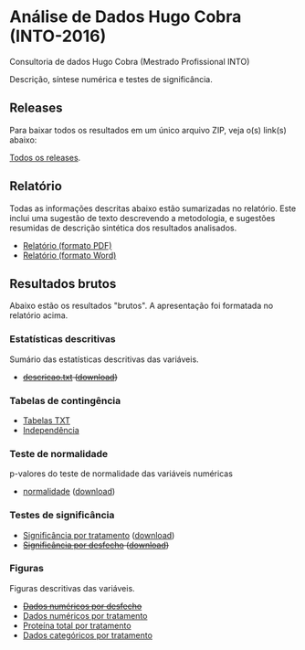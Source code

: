 # Análise de Dados Hugo Cobra (INTO-2016) #
Consultoria de dados Hugo Cobra (Mestrado Profissional INTO)

Descrição, síntese numérica e testes de significância.

## Releases

Para baixar todos os resultados em um único arquivo ZIP, veja o(s) link(s) abaixo:

[Todos os releases][].

[Todos os releases]: releases

## Relatório

Todas as informações descritas abaixo estão sumarizadas no relatório. Este inclui uma sugestão de texto descrevendo a metodologia, e sugestões resumidas de descrição sintética dos resultados analisados.

- [Relatório (formato PDF)][]
- [Relatório (formato Word)][]

[Relatório (formato Word)]: relatorio/analise_dados_HC_2016.docx?raw=true
[Relatório (formato PDF)]: relatorio/analise_dados_HC_2016.pdf?raw=true

## Resultados brutos ##

Abaixo estão os resultados "brutos". A apresentação foi formatada no relatório acima.

### Estatísticas descritivas ###

Sumário das estatísticas descritivas das variáveis.

* ~~[descricao.txt][] ([download][download-desc-txt])~~

[descricao.txt]: resultados/descricoes.md
[download-desc-txt]: resultados/descricoes.txt?raw=true

### Tabelas de contingência ###

- [Tabelas TXT][]
- [Independência][]

[Tabelas TXT]: resultados/tc.txt
[Independência]: resultados/diferencas-tc.md

### Teste de normalidade ###

p-valores do teste de normalidade das variáveis numéricas

- [normalidade][] ([download][download-norm-txt])

[normalidade]: resultados/normalidade.md
[download-norm-txt]: resultados/normalidade.txt?raw=true

### Testes de significância ###

- [Significância por tratamento][] ([download][download-dif-trat-txt])
- ~~[Significância por desfecho][] ([download][download-dif-desf-txt])~~

[Significância por desfecho]: resultados/diferencas-desfecho.md
[download-dif-desf-txt]: resultados/diferencas-desfecho.txt?raw=true
[Significância por tratamento]: resultados/diferencas-tratamento.md
[download-dif-trat-txt]: resultados/diferencas-tratamento.txt?raw=true

### Figuras ###

Figuras descritivas das variáveis.

- ~~[Dados numéricos por desfecho][]~~
- [Dados numéricos por tratamento][]
- [Proteína total por tratamento][]
- [Dados categóricos por tratamento][]

[Dados numéricos por desfecho]: figuras/bd-desfecho.png?raw=true
[Dados numéricos por tratamento]: figuras/bd-tratamento.png?raw=true
[Proteína total por tratamento]: figuras/ptn-tratamento.png?raw=true
[Dados categóricos por tratamento]: figuras/bp-tratamento.png?raw=true
